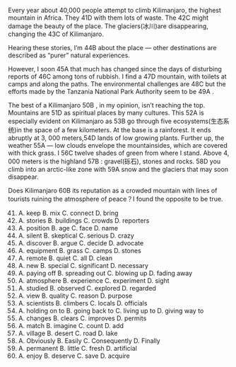 Every year about 40,000 people attempt to climb Kilimanjaro, the highest mountain in Africa. They 41D with them lots of waste. The 42C might damage the beauty of the place. The glaciers(冰川)are disappearing, changing the 43C of Kilimanjaro.

Hearing these stories, I’m 44B about the place — other destinations are described as “purer” natural experiences.

However, I soon 45A that much has changed since the days of disturbing reports of 46C among tons of rubbish. I find a 47D mountain, with toilets at camps and along the paths. The environmental challenges are 48C but the efforts made by the Tanzania National Park Authority seem to be 49A .

The best of a Kilimanjaro 50B , in my opinion, isn’t reaching the top. Mountains are 51D as spiritual places by many cultures. This 52A is especially evident on Kilimanjaro as 53B go through five ecosystems(生态系统)in the space of a few kilometers. At the base is a rainforest. It ends abruptly at 3, 000 meters,54D lands of low growing plants. Further up, the weather 55A — low clouds envelope the mountainsides, which are covered with thick grass. I 56C twelve shades of green from where I stand. Above 4, 000 meters is the highland 57B : gravel(砾石), stones and rocks. 58D you climb into an arctic-like zone with 59A snow and the glaciers that may soon disappear.

Does Kilimanjaro 60B its reputation as a crowded mountain with lines of tourists ruining the atmosphere of peace？I found the opposite to be true.

41. A. keep B. mix C. connect D. bring
42. A. stories B. buildings C. crowds D. reporters
43. A. position B. age C. face D. name
44. A. silent B. skeptical C. serious D. crazy
45. A. discover B. argue C. decide D. advocate
46. A. equipment B. grass C. camps D. stones
47. A. remote B. quiet C. all D. clean
48. A. new B. special C. significant D. necessary
49. A. paying off B. spreading out C. blowing up D. fading away
50. A. atmosphere B. experience C. experiment D. sight
51. A. studied B. observed C. explored D. regarded
52. A. view B. quality C. reason D. purpose
53. A. scientists B. climbers C. locals D. officials
54. A. holding on to B. going back to C. living up to D. giving way to
55. A. changes B. clears C. improves D. permits
56. A. match B. imagine C. count D. add
57. A. village B. desert C. road D. lake
58. A. Obviously B. Easily C. Consequently D. Finally
59. A. permanent B. little C. fresh D. artificial
60. A. enjoy B. deserve C. save D. acquire

